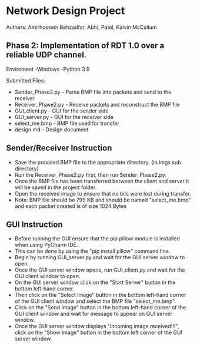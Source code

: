 # Network Design Project

Authers: Amirhossein Behzadfar, Abhi, Patel, Kalvin McCallum


Phase 2:
Implementation of RDT 1.0 over a reliable UDP channel. 
---------------------------------------------------------------------
Enviroment 
  -Windows
  -Python 3.9


Submitted Files:
- Sender_Phase2.py - Parse BMP file into packets and send to the receiver
- Receiver_Phase2.py - Receive packets and reconstruct the BMP file
- GUI_client.py - GUI for the sender side
- GUI_server.py - GUI for the receiver side
- select_me.bmp - BMP file used for transfer
- design.md - Design document



Sender/Receiver Instruction
----------------------------------------------------------------------
  * Save the provided BMP file to the appropriate directory. (in imgs sub directory)
  * Run the Receiver_Phase2.py first, then run Sender_Phase2.py.
  * Once the BMP file has been transferred between the client and server it will be saved in the project folder.
  * Open the received image to ensure that no bits were lost during transfer.
  * Note: BMP file should be 799 KB and should be named "select_me.bmp" and each packet created is of size 1024 Bytes

GUI Instruction
----------------------------------------------------------------------
  * Before running the GUI ensure that the pip pillow module is installed when using PyCharm IDE.
  * This can be done by using the "pip install pillow" command line.
  * Begin by running GUI_server.py and wait for the GUI server window to open.
  * Once the GUI server window opens, run GUI_client.py and wait for the GUI client window to open.
  * On the GUI server window click on the "Start Server" button in the bottom left-hand corner.
  * Then click on the "Select Image" button in the bottom left-hand corner of the GUI client window and select the BMP file "select_me.bmp".
  * Click on the "Send Image" button in the bottom left-hand corner of the GUI client window and wait for message to appear on GUI server window.
  * Once the GUI server window displays "Incoming image received!!!", click on the "Show Image" button in the bottom left corner of the GUI server window.
